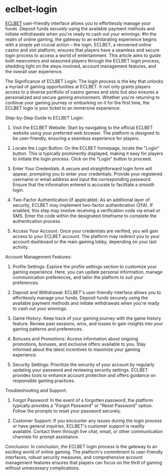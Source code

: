 # eclbet-login
<a href="https://eclbetmy.online/">ECLBET</a> user-friendly interface allows you to effortlessly manage your funds. Deposit funds securely using the available payment methods and initiate withdrawals when you're ready to cash out your winnings.
#In the realm of online gaming, the gateway to an exhilarating experience begins with a simple yet crucial action – the login. ECLBET, a renowned online casino and slot platform, ensures that players have a seamless and secure login process to access a world of entertainment. This article aims to guide both newcomers and seasoned players through the ECLBET login process, shedding light on the steps involved, account management features, and the overall user experience.

The Significance of ECLBET Login:
The login process is the key that unlocks a myriad of gaming opportunities at ECLBET. It not only grants players access to a diverse portfolio of casino games and slots but also ensures a personalized and secure gaming environment. Whether you're returning to continue your gaming journey or embarking on it for the first time, the ECLBET login is your ticket to an immersive experience.

Step-by-Step Guide to ECLBET Login:
1. Visit the ECLBET Website:
Start by navigating to the official ECLBET website using your preferred web browser. The platform is designed to be user-friendly, ensuring a seamless experience for players.

2. Locate the Login Button:
On the ECLBET homepage, locate the "Login" button. This is typically prominently displayed, making it easy for players to initiate the login process. Click on the "Login" button to proceed.

3. Enter Your Credentials:
A secure and straightforward login form will appear, prompting you to enter your credentials. Provide your registered username or email address and input the corresponding password. Ensure that the information entered is accurate to facilitate a smooth login.

4. Two-Factor Authentication (if applicable):
As an additional layer of security, ECLBET may implement two-factor authentication (2FA). If enabled, this step may involve receiving a verification code via email or SMS. Enter the code within the designated timeframe to complete the authentication process.

5. Access Your Account:
Once your credentials are verified, you will gain access to your ECLBET account. The platform may redirect you to your account dashboard or the main gaming lobby, depending on your last activity.

Account Management Features:
1. Profile Settings:
Explore the profile settings section to customize your gaming experience. Here, you can update personal information, manage communication preferences, and tailor the platform to suit your preferences.

2. Deposit and Withdrawal:
ECLBET's user-friendly interface allows you to effortlessly manage your funds. Deposit funds securely using the available payment methods and initiate withdrawals when you're ready to cash out your winnings.

3. Game History:
Keep track of your gaming journey with the game history feature. Review past sessions, wins, and losses to gain insights into your gaming patterns and preferences.

4. Bonuses and Promotions:
Access information about ongoing promotions, bonuses, and exclusive offers available to you. Stay informed about the latest incentives to maximize your gaming experience.

5. Security Settings:
Prioritize the security of your account by regularly updating your password and reviewing security settings. ECLBET provides tools to enhance account protection and offers guidance on responsible gaming practices.

Troubleshooting and Support:
1. Forgot Password:
In the event of a forgotten password, the platform typically provides a "Forgot Password" or "Reset Password" option. Follow the prompts to reset your password securely.

2. Customer Support:
If you encounter any issues during the login process or have general inquiries, ECLBET's customer support is readily available. Contact them through live chat, email, or other communication channels for prompt assistance.

Conclusion:
In conclusion, the ECLBET login process is the gateway to an exciting world of online gaming. The platform's commitment to user-friendly interfaces, robust security measures, and comprehensive account management features ensures that players can focus on the thrill of gaming without unnecessary complications.
